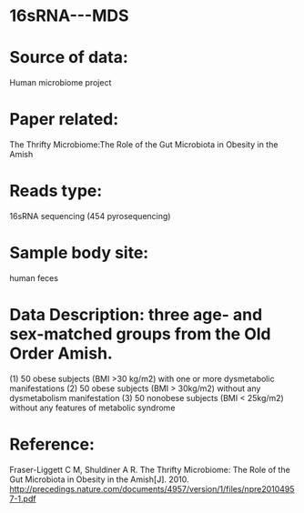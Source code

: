 
# 16sRNA---MDS
# Source of data: 
Human microbiome project 
# Paper related: 
The Thrifty Microbiome:The Role of the Gut Microbiota in Obesity in the Amish
# Reads type: 
16sRNA sequencing (454 pyrosequencing)
# Sample body site:
human feces
# Data Description: three age- and sex-matched groups from the Old Order Amish.
(1)	50 obese subjects (BMI >30 kg/m2) with one or more dysmetabolic manifestations
(2)	50 obese subjects (BMI > 30kg/m2) without any dysmetabolism manifestation
(3)	50 nonobese subjects (BMI < 25kg/m2) without any features of metabolic syndrome 


# Reference:
Fraser-Liggett C M, Shuldiner A R. The Thrifty Microbiome: The Role of the Gut Microbiota in Obesity in the Amish[J]. 2010.
http://precedings.nature.com/documents/4957/version/1/files/npre20104957-1.pdf


